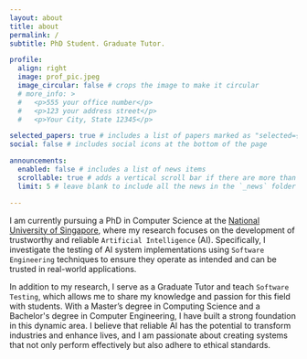 ```yaml
---
layout: about
title: about
permalink: /
subtitle: PhD Student. Graduate Tutor.

profile:
  align: right
  image: prof_pic.jpeg
  image_circular: false # crops the image to make it circular
  # more_info: >
  #   <p>555 your office number</p>
  #   <p>123 your address street</p>
  #   <p>Your City, State 12345</p>

selected_papers: true # includes a list of papers marked as "selected={true}"
social: false # includes social icons at the bottom of the page

announcements:
  enabled: false # includes a list of news items
  scrollable: true # adds a vertical scroll bar if there are more than 3 news items
  limit: 5 # leave blank to include all the news in the `_news` folder

---
```


I am currently pursuing a PhD in Computer Science at the [National University of Singapore](https://www.comp.nus.edu.sg/), where my research focuses on the development of trustworthy and reliable `Artificial Intelligence` (AI).
Specifically, I investigate the testing of AI system implementations using `Software Engineering` techniques to ensure they operate as intended and can be trusted in real-world applications.

In addition to my research, I serve as a Graduate Tutor and teach `Software Testing`, which allows me to share my knowledge and passion for this field with students.
With a Master’s degree in Computing Science and a Bachelor's degree in Computer Engineering, I have built a strong foundation in this dynamic area.
I believe that reliable AI has the potential to transform industries and enhance lives, and I am passionate about creating systems that not only perform effectively but also adhere to ethical standards.